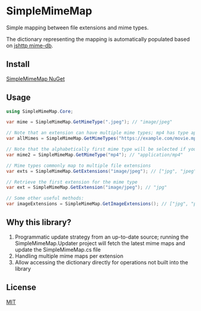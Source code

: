 # SimpleMimeMap
Simple mapping between file extensions and mime types.

The dictionary representing the mapping is automatically populated based on [jshttp mime-db](https://github.com/jshttp/mime-db).

## Install
[SimpleMimeMap NuGet](https://www.nuget.org/packages/SimpleMimeMap)

## Usage

```C#
using SimpleMimeMap.Core;

var mime = SimpleMimeMap.GetMimeType(".jpeg"); // "image/jpeg"

// Note that an extension can have multiple mime types; mp4 has type application/mp4 when it does not have a video track
var allMimes = SimpleMimeMap.GetMimeTypes("https://example.com/movie.mp4"); // ["application/mp4", "video/mp4"]

// Note that the alphabetically first mime type will be selected if you call GetMimeType
var mime2 = SimpleMimeMap.GetMimeType("mp4"); // "application/mp4"

// Mime types commonly map to multiple file extensions
var exts = SimpleMimeMap.GetExtensions("image/jpeg"); // ["jpg", "jpeg", "jpe"]

// Retrieve the first extension for the mime type
var ext = SimpleMimeMap.GetExtension("image/jpeg"); // "jpg"

// Some other useful methods:
var imageExtensions = SimpleMimeMap.GetImageExtensions(); // ["jpg", "png", ...];
```

## Why this library?

1. Programmatic update strategy from an up-to-date source; running the SimpleMimeMap.Updater project will fetch the latest mime maps and update the SimpleMimeMap.cs file
2. Handling multiple mime maps per extension
3. Allow accessing the dictionary directly for operations not built into the library

## License
[MIT](LICENSE)

